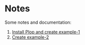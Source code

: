 # Notes

Some notes and documentation:

1. [Install Plop and create example-1](./01-install-plop-create-example-1.md)
2. [Create example-2](./02-create-example-2.md)
